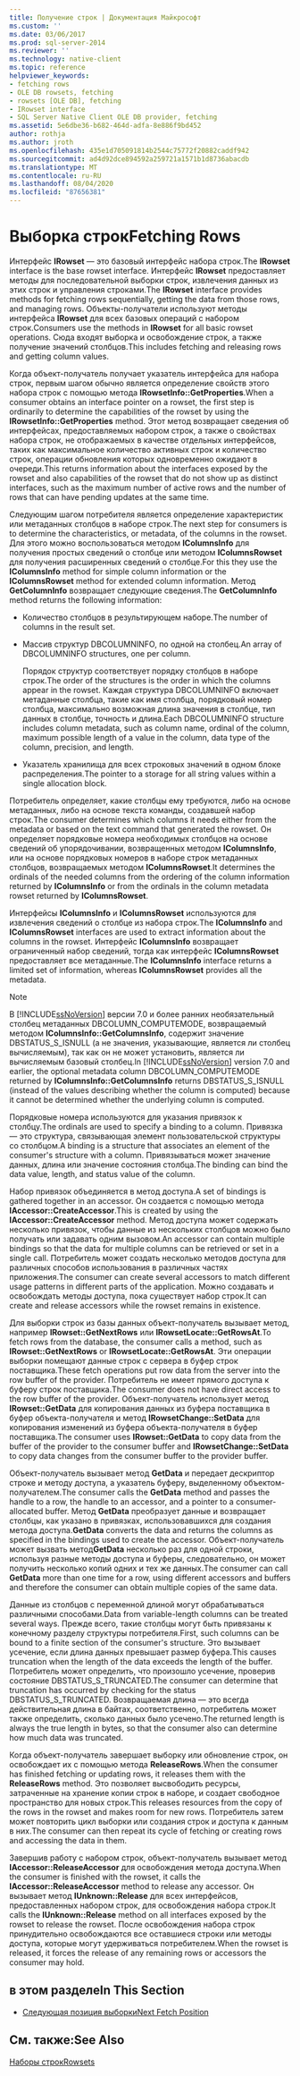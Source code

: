 ```yaml
---
title: Получение строк | Документация Майкрософт
ms.custom: ''
ms.date: 03/06/2017
ms.prod: sql-server-2014
ms.reviewer: ''
ms.technology: native-client
ms.topic: reference
helpviewer_keywords:
- fetching rows
- OLE DB rowsets, fetching
- rowsets [OLE DB], fetching
- IRowset interface
- SQL Server Native Client OLE DB provider, fetching
ms.assetid: 5e6dbe36-b682-464d-adfa-8e886f9bd452
author: rothja
ms.author: jroth
ms.openlocfilehash: 435e1d705091814b2544c75772f20882caddf942
ms.sourcegitcommit: ad4d92dce894592a259721a1571b1d8736abacdb
ms.translationtype: MT
ms.contentlocale: ru-RU
ms.lasthandoff: 08/04/2020
ms.locfileid: "87656381"
---
```

# <a name="fetching-rows"></a><span data-ttu-id="6542a-102">Выборка строк</span><span class="sxs-lookup"><span data-stu-id="6542a-102">Fetching Rows</span></span>
  <span data-ttu-id="6542a-103">Интерфейс **IRowset** — это базовый интерфейс набора строк.</span><span class="sxs-lookup"><span data-stu-id="6542a-103">The **IRowset** interface is the base rowset interface.</span></span> <span data-ttu-id="6542a-104">Интерфейс **IRowset** предоставляет методы для последовательной выборки строк, извлечения данных из этих строк и управления строками.</span><span class="sxs-lookup"><span data-stu-id="6542a-104">The **IRowset** interface provides methods for fetching rows sequentially, getting the data from those rows, and managing rows.</span></span> <span data-ttu-id="6542a-105">Объекты-получатели используют методы интерфейса **IRowset** для всех базовых операций с набором строк.</span><span class="sxs-lookup"><span data-stu-id="6542a-105">Consumers use the methods in **IRowset** for all basic rowset operations.</span></span> <span data-ttu-id="6542a-106">Сюда входят выборка и освобождение строк, а также получение значений столбцов.</span><span class="sxs-lookup"><span data-stu-id="6542a-106">This includes fetching and releasing rows and getting column values.</span></span>  
  
 <span data-ttu-id="6542a-107">Когда объект-получатель получает указатель интерфейса для набора строк, первым шагом обычно является определение свойств этого набора строк с помощью метода **IRowsetInfo::GetProperties**.</span><span class="sxs-lookup"><span data-stu-id="6542a-107">When a consumer obtains an interface pointer on a rowset, the first step is ordinarily to determine the capabilities of the rowset by using the **IRowsetInfo::GetProperties** method.</span></span> <span data-ttu-id="6542a-108">Этот метод возвращает сведения об интерфейсах, предоставляемых набором строк, а также о свойствах набора строк, не отображаемых в качестве отдельных интерфейсов, таких как максимальное количество активных строк и количество строк, операции обновления которых одновременно ожидают в очереди.</span><span class="sxs-lookup"><span data-stu-id="6542a-108">This returns information about the interfaces exposed by the rowset and also capabilities of the rowset that do not show up as distinct interfaces, such as the maximum number of active rows and the number of rows that can have pending updates at the same time.</span></span>  
  
 <span data-ttu-id="6542a-109">Следующим шагом потребителя является определение характеристик или метаданных столбцов в наборе строк.</span><span class="sxs-lookup"><span data-stu-id="6542a-109">The next step for consumers is to determine the characteristics, or metadata, of the columns in the rowset.</span></span> <span data-ttu-id="6542a-110">Для этого можно воспользоваться методом **IColumnsInfo** для получения простых сведений о столбце или методом **IColumnsRowset** для получения расширенных сведений о столбце.</span><span class="sxs-lookup"><span data-stu-id="6542a-110">For this they use the **IColumnsInfo** method for simple column information or the **IColumnsRowset** method for extended column information.</span></span> <span data-ttu-id="6542a-111">Метод **GetColumnInfo** возвращает следующие сведения.</span><span class="sxs-lookup"><span data-stu-id="6542a-111">The **GetColumnInfo** method returns the following information:</span></span>  
  
-   <span data-ttu-id="6542a-112">Количество столбцов в результирующем наборе.</span><span class="sxs-lookup"><span data-stu-id="6542a-112">The number of columns in the result set.</span></span>  
  
-   <span data-ttu-id="6542a-113">Массив структур DBCOLUMNINFO, по одной на столбец.</span><span class="sxs-lookup"><span data-stu-id="6542a-113">An array of DBCOLUMNINFO structures, one per column.</span></span>  
  
     <span data-ttu-id="6542a-114">Порядок структур соответствует порядку столбцов в наборе строк.</span><span class="sxs-lookup"><span data-stu-id="6542a-114">The order of the structures is the order in which the columns appear in the rowset.</span></span> <span data-ttu-id="6542a-115">Каждая структура DBCOLUMNINFO включает метаданные столбца, такие как имя столбца, порядковый номер столбца, максимально возможная длина значения в столбце, тип данных в столбце, точность и длина.</span><span class="sxs-lookup"><span data-stu-id="6542a-115">Each DBCOLUMNINFO structure includes column metadata, such as column name, ordinal of the column, maximum possible length of a value in the column, data type of the column, precision, and length.</span></span>  
  
-   <span data-ttu-id="6542a-116">Указатель хранилища для всех строковых значений в одном блоке распределения.</span><span class="sxs-lookup"><span data-stu-id="6542a-116">The pointer to a storage for all string values within a single allocation block.</span></span>  
  
 <span data-ttu-id="6542a-117">Потребитель определяет, какие столбцы ему требуются, либо на основе метаданных, либо на основе текста команды, создавшей набор строк.</span><span class="sxs-lookup"><span data-stu-id="6542a-117">The consumer determines which columns it needs either from the metadata or based on the text command that generated the rowset.</span></span> <span data-ttu-id="6542a-118">Он определяет порядковые номера необходимых столбцов на основе сведений об упорядочивании, возвращенных методом **IColumnsInfo**, или на основе порядковых номеров в наборе строк метаданных столбцов, возвращаемых методом **IColumnsRowset**.</span><span class="sxs-lookup"><span data-stu-id="6542a-118">It determines the ordinals of the needed columns from the ordering of the column information returned by **IColumnsInfo** or from the ordinals in the column metadata rowset returned by **IColumnsRowset**.</span></span>  
  
 <span data-ttu-id="6542a-119">Интерфейсы **IColumnsInfo** и **IColumnsRowset** используются для извлечения сведений о столбце из набора строк.</span><span class="sxs-lookup"><span data-stu-id="6542a-119">The **IColumnsInfo** and **IColumnsRowset** interfaces are used to extract information about the columns in the rowset.</span></span> <span data-ttu-id="6542a-120">Интерфейс **IColumnsInfo** возвращает ограниченный набор сведений, тогда как интерфейс **IColumnsRowset** предоставляет все метаданные.</span><span class="sxs-lookup"><span data-stu-id="6542a-120">The **IColumnsInfo** interface returns a limited set of information, whereas **IColumnsRowset** provides all the metadata.</span></span>  
  
> [!NOTE]  
>  <span data-ttu-id="6542a-121">В [!INCLUDE[ssNoVersion](../../includes/ssnoversion-md.md)] версии 7.0 и более ранних необязательный столбец метаданных DBCOLUMN_COMPUTEMODE, возвращаемый методом **IColumnsInfo::GetColumnsInfo**, содержит значение DBSTATUS_S_ISNULL (а не значения, указывающие, является ли столбец вычисляемым), так как он не может установить, является ли вычисляемым базовый столбец.</span><span class="sxs-lookup"><span data-stu-id="6542a-121">In [!INCLUDE[ssNoVersion](../../includes/ssnoversion-md.md)] version 7.0 and earlier, the optional metadata column DBCOLUMN_COMPUTEMODE returned by **IColumnsInfo::GetColumnsInfo** returns DBSTATUS_S_ISNULL (instead of the values describing whether the column is computed) because it cannot be determined whether the underlying column is computed.</span></span>  
  
 <span data-ttu-id="6542a-122">Порядковые номера используются для указания привязок к столбцу.</span><span class="sxs-lookup"><span data-stu-id="6542a-122">The ordinals are used to specify a binding to a column.</span></span> <span data-ttu-id="6542a-123">Привязка — это структура, связывающая элемент пользовательской структуры со столбцом.</span><span class="sxs-lookup"><span data-stu-id="6542a-123">A binding is a structure that associates an element of the consumer's structure with a column.</span></span> <span data-ttu-id="6542a-124">Привязываться может значение данных, длина или значение состояния столбца.</span><span class="sxs-lookup"><span data-stu-id="6542a-124">The binding can bind the data value, length, and status value of the column.</span></span>  
  
 <span data-ttu-id="6542a-125">Набор привязок объединяется в метод доступа.</span><span class="sxs-lookup"><span data-stu-id="6542a-125">A set of bindings is gathered together in an accessor.</span></span> <span data-ttu-id="6542a-126">Он создается с помощью метода **IAccessor::CreateAccessor**.</span><span class="sxs-lookup"><span data-stu-id="6542a-126">This is created by using the **IAccessor::CreateAccessor** method.</span></span> <span data-ttu-id="6542a-127">Метод доступа может содержать несколько привязок, чтобы данные из нескольких столбцов можно было получать или задавать одним вызовом.</span><span class="sxs-lookup"><span data-stu-id="6542a-127">An accessor can contain multiple bindings so that the data for multiple columns can be retrieved or set in a single call.</span></span> <span data-ttu-id="6542a-128">Потребитель может создать несколько методов доступа для различных способов использования в различных частях приложения.</span><span class="sxs-lookup"><span data-stu-id="6542a-128">The consumer can create several accessors to match different usage patterns in different parts of the application.</span></span> <span data-ttu-id="6542a-129">Можно создавать и освобождать методы доступа, пока существует набор строк.</span><span class="sxs-lookup"><span data-stu-id="6542a-129">It can create and release accessors while the rowset remains in existence.</span></span>  
  
 <span data-ttu-id="6542a-130">Для выборки строк из базы данных объект-получатель вызывает метод, например **IRowset::GetNextRows** или **IRowsetLocate::GetRowsAt**.</span><span class="sxs-lookup"><span data-stu-id="6542a-130">To fetch rows from the database, the consumer calls a method, such as **IRowset::GetNextRows** or **IRowsetLocate::GetRowsAt**.</span></span> <span data-ttu-id="6542a-131">Эти операции выборки помещают данные строк с сервера в буфер строк поставщика.</span><span class="sxs-lookup"><span data-stu-id="6542a-131">These fetch operations put row data from the server into the row buffer of the provider.</span></span> <span data-ttu-id="6542a-132">Потребитель не имеет прямого доступа к буферу строк поставщика.</span><span class="sxs-lookup"><span data-stu-id="6542a-132">The consumer does not have direct access to the row buffer of the provider.</span></span> <span data-ttu-id="6542a-133">Объект-получатель использует метод **IRowset::GetData** для копирования данных из буфера поставщика в буфер объекта-получателя и метод **IRowsetChange::SetData** для копирования изменений из буфера объекта-получателя в буфер поставщика.</span><span class="sxs-lookup"><span data-stu-id="6542a-133">The consumer uses **IRowset::GetData** to copy data from the buffer of the provider to the consumer buffer and **IRowsetChange::SetData** to copy data changes from the consumer buffer to the provider buffer.</span></span>  
  
 <span data-ttu-id="6542a-134">Объект-получатель вызывает метод **GetData** и передает дескриптор строке и методу доступа, а указатель буферу, выделенному объектом-получателем.</span><span class="sxs-lookup"><span data-stu-id="6542a-134">The consumer calls the **GetData** method and passes the handle to a row, the handle to an accessor, and a pointer to a consumer-allocated buffer.</span></span> <span data-ttu-id="6542a-135">Метод **GetData** преобразует данные и возвращает столбцы, как указано в привязках, использовавшихся для создания метода доступа.</span><span class="sxs-lookup"><span data-stu-id="6542a-135">**GetData** converts the data and returns the columns as specified in the bindings used to create the accessor.</span></span> <span data-ttu-id="6542a-136">Объект-получатель может вызвать метод**GetData** несколько раз для одной строки, используя разные методы доступа и буферы, следовательно, он может получить несколько копий одних и тех же данных.</span><span class="sxs-lookup"><span data-stu-id="6542a-136">The consumer can call **GetData** more than one time for a row, using different accessors and buffers and therefore the consumer can obtain multiple copies of the same data.</span></span>  
  
 <span data-ttu-id="6542a-137">Данные из столбцов с переменной длиной могут обрабатываться различными способами.</span><span class="sxs-lookup"><span data-stu-id="6542a-137">Data from variable-length columns can be treated several ways.</span></span> <span data-ttu-id="6542a-138">Прежде всего, такие столбцы могут быть привязаны к конечному разделу структуры потребителя.</span><span class="sxs-lookup"><span data-stu-id="6542a-138">First, such columns can be bound to a finite section of the consumer's structure.</span></span> <span data-ttu-id="6542a-139">Это вызывает усечение, если длина данных превышает размер буфера.</span><span class="sxs-lookup"><span data-stu-id="6542a-139">This causes truncation when the length of the data exceeds the length of the buffer.</span></span> <span data-ttu-id="6542a-140">Потребитель может определить, что произошло усечение, проверив состояние DBSTATUS_S_TRUNCATED.</span><span class="sxs-lookup"><span data-stu-id="6542a-140">The consumer can determine that truncation has occurred by checking for the status DBSTATUS_S_TRUNCATED.</span></span> <span data-ttu-id="6542a-141">Возвращаемая длина — это всегда действительная длина в байтах, соответственно, потребитель может также определить, сколько данных было усечено.</span><span class="sxs-lookup"><span data-stu-id="6542a-141">The returned length is always the true length in bytes, so that the consumer also can determine how much data was truncated.</span></span>  
  
 <span data-ttu-id="6542a-142">Когда объект-получатель завершает выборку или обновление строк, он освобождает их с помощью метода **ReleaseRows**.</span><span class="sxs-lookup"><span data-stu-id="6542a-142">When the consumer has finished fetching or updating rows, it releases them with the **ReleaseRows** method.</span></span> <span data-ttu-id="6542a-143">Это позволяет высвободить ресурсы, затраченные на хранение копии строк в наборе, и создает свободное пространство для новых строк.</span><span class="sxs-lookup"><span data-stu-id="6542a-143">This releases resources from the copy of the rows in the rowset and makes room for new rows.</span></span> <span data-ttu-id="6542a-144">Потребитель затем может повторить цикл выборки или создания строк и доступа к данным в них.</span><span class="sxs-lookup"><span data-stu-id="6542a-144">The consumer can then repeat its cycle of fetching or creating rows and accessing the data in them.</span></span>  
  
 <span data-ttu-id="6542a-145">Завершив работу с набором строк, объект-получатель вызывает метод **IAccessor::ReleaseAccessor** для освобождения метода доступа.</span><span class="sxs-lookup"><span data-stu-id="6542a-145">When the consumer is finished with the rowset, it calls the **IAccessor::ReleaseAccessor** method to release any accessor.</span></span> <span data-ttu-id="6542a-146">Он вызывает метод **IUnknown::Release** для всех интерфейсов, предоставленных набором строк, для освобождения набора строк.</span><span class="sxs-lookup"><span data-stu-id="6542a-146">It calls the **IUnknown::Release** method on all interfaces exposed by the rowset to release the rowset.</span></span> <span data-ttu-id="6542a-147">После освобождения набора строк принудительно освобождаются все оставшиеся строки или методы доступа, которые могут удерживаться потребителем.</span><span class="sxs-lookup"><span data-stu-id="6542a-147">When the rowset is released, it forces the release of any remaining rows or accessors the consumer may hold.</span></span>  
  
## <a name="in-this-section"></a><span data-ttu-id="6542a-148">в этом разделе</span><span class="sxs-lookup"><span data-stu-id="6542a-148">In This Section</span></span>  
  
-   [<span data-ttu-id="6542a-149">Следующая позиция выборки</span><span class="sxs-lookup"><span data-stu-id="6542a-149">Next Fetch Position</span></span>](fetching-rows-next-fetch-position.md)  
  
## <a name="see-also"></a><span data-ttu-id="6542a-150">См. также:</span><span class="sxs-lookup"><span data-stu-id="6542a-150">See Also</span></span>  
 [<span data-ttu-id="6542a-151">Наборы строк</span><span class="sxs-lookup"><span data-stu-id="6542a-151">Rowsets</span></span>](rowsets.md)  
  
  
